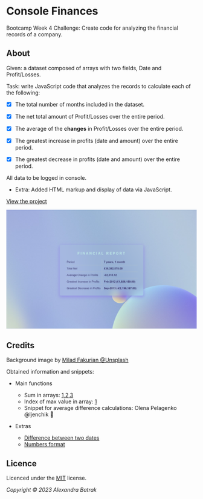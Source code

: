 # Console Finances

Bootcamp Week 4 Challenge: Create code for analyzing the financial records of a company.

## About

Given: a dataset composed of arrays with two fields, Date and Profit/Losses.

Task: write JavaScript code that analyzes the records to calculate each of the following:

- [x] The total number of months included in the dataset.

- [x] The net total amount of Profit/Losses over the entire period.

- [x] The average of the **changes** in Profit/Losses over the entire period.

- [x] The greatest increase in profits (date and amount) over the entire period.

- [x] The greatest decrease in profits (date and amount) over the entire period.

All data to be logged in console.

- Extra: Added HTML markup and display of data via JavaScript.

[View the project](https://alexandrabatrak.github.io/console-finances)

![Screenshot](./images/screenshot.png)

## Credits

Background image by [Milad Fakurian @Unsplash](https://unsplash.com/photos/PGdW_bHDbpI)

Obtained information and snippets:

- Main functions

  - Sum in arrays: [1](https://www.tutorialspoint.com/how-to-sum-all-elements-in-a-nested-array-javascript),[2](https://www.quora.com/What-is-the-best-algorithm-to-sum-numbers-in-nested-arrays),[3](https://bobbyhadz.com/blog/javascript-get-sum-of-array-of-numbers)
  - Index of max value in array: [1](https://bobbyhadz.com/blog/javascript-get-index-of-max-value-in-array)
  - Snippet for average difference calculations: Olena Pelagenko @ljenchik :raised_hands:

- Extras

  - [Difference between two dates](https://stackoverflow.com/questions/17732897/difference-between-two-dates-in-years-months-days-in-javascript)
  - [Numbers format](https://stackoverflow.com/questions/149055/how-to-format-numbers-as-currency-strings)

## Licence

Licenced under the [MIT](/LICENSE) license.

*Copyright © 2023 Alexandra Batrak*
